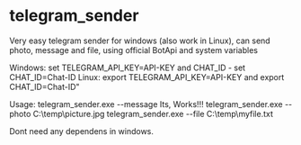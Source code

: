 # telegram_sender
Very easy telegram sender for windows (also work in Linux), can send photo, message and file, using official BotApi and system variables

Windows: set TELEGRAM_API_KEY=API-KEY and CHAT_ID  - set CHAT_ID=Chat-ID
Linux: export TELEGRAM_API_KEY=API-KEY and export CHAT_ID=Chat-ID"

Usage:
telegram_sender.exe --message Its, Works!!!
telegram_sender.exe --photo C:\temp\picture.jpg
telegram_sender.exe --file C:\temp\myfile.txt

Dont need any dependens in windows.
